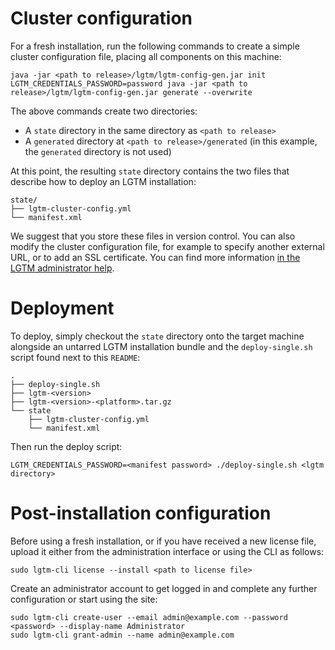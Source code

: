

# Cluster configuration

For a fresh installation, run the following commands to create a
simple cluster configuration file, placing all components on this
machine:

```shellsession
java -jar <path to release>/lgtm/lgtm-config-gen.jar init
LGTM_CREDENTIALS_PASSWORD=password java -jar <path to release>/lgtm/lgtm-config-gen.jar generate --overwrite
```

The above commands create two directories:

* A `state` directory in the same directory as `<path to release>`
* A `generated` directory at `<path to release>/generated` (in this example, the `generated` directory is not used)

At this point, the resulting `state` directory contains the two files
that describe how to deploy an LGTM installation:

```shellsession
state/
├── lgtm-cluster-config.yml
└── manifest.xml
```

We suggest that you store these files in version control. You can also
modify the cluster configuration file, for example to specify another
external URL, or to add an SSL certificate. You can find more
information [in the LGTM administrator
help](https://help.semmle.com/lgtm-enterprise/admin/help/sys-admin/lgtm-cluster-config.html).


# Deployment

To deploy, simply checkout the `state` directory onto the target
machine alongside an untarred LGTM installation bundle and the
`deploy-single.sh` script found next to this `README`:

```shellsession
.
├── deploy-single.sh
├── lgtm-<version>
├── lgtm-<version>-<platform>.tar.gz
└── state
    ├── lgtm-cluster-config.yml
    └── manifest.xml
```

Then run the deploy script:

```shellsession
LGTM_CREDENTIALS_PASSWORD=<manifest password> ./deploy-single.sh <lgtm directory>
```

# Post-installation configuration

Before using a fresh installation, or if you have received a new
license file, upload it either from the administration interface or
using the CLI as follows:

```shellsession
sudo lgtm-cli license --install <path to license file>
```

Create an administrator account to get logged in and complete any
further configuration or start using the site:

```shellsession
sudo lgtm-cli create-user --email admin@example.com --password <password> --display-name Administrator
sudo lgtm-cli grant-admin --name admin@example.com
```

